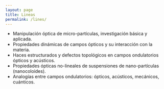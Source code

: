 ```yaml
---
layout: page
title: Lineas
permalink: /lines/
---
```


* Manipulación óptica de micro-partículas, investigación básica y aplicada.
*	Propiedades dinámicas de campos ópticos y su interacción con la materia.
*	Haces estructurados y defectos topológicos en campos ondulatorios ópticos y acústicos.
*	Propiedades ópticas no-lineales de suspensiones de nano-partículas (nanocoloides).
*	Analogías entre campos ondulatorios: ópticos, acústicos, mecánicos, cuánticos.



